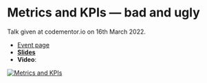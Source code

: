 # Metrics and KPIs — bad and ugly

Talk given at codementor.io on 16th March 2022.

- [Event page](https://www.codementor.io/events/metrics-and-kpis-dssvbhycfh)
- [**Slides**](metrics-2022-03-17.key)
- **Video**:

[![Metrics and KPIs](https://img.youtube.com/vi/YB-SJhk1j4E/0.jpg)](https://www.youtube.com/watch?v=YB-SJhk1j4E&list=PLFtS8Ah0wZvWS37oveJ0-D5K6V7GWUpqY)

